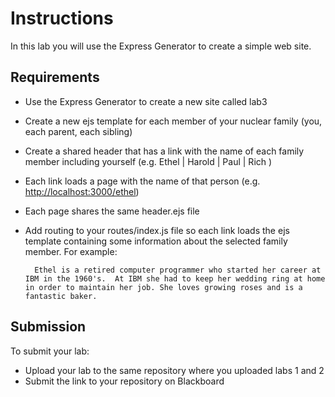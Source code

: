 # Instructions

In this lab you will use the Express Generator to create a simple web site.

## Requirements

- Use the Express Generator to create a new site called lab3
- Create a new ejs template for each member of your nuclear family (you, each parent, each sibling)
- Create a shared header that has a link with the name of each family member including yourself (e.g. Ethel | Harold | Paul | Rich )
- Each link loads a page with the name of that person (e.g. <http://localhost:3000/ethel>)
- Each page shares the same header.ejs file
- Add routing to your routes/index.js file so each link loads the ejs template containing some information about the selected family member.  For example:

        Ethel is a retired computer programmer who started her career at IBM in the 1960's.  At IBM she had to keep her wedding ring at home in order to maintain her job. She loves growing roses and is a fantastic baker.

## Submission

To submit your lab:

- Upload your lab to the same repository where you uploaded labs 1 and 2
- Submit the link to your repository on Blackboard
